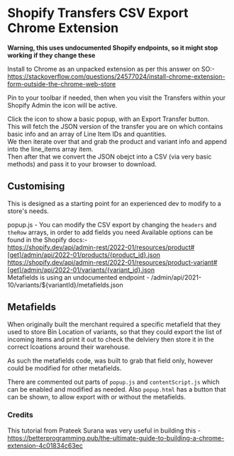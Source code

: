 # Shopify Transfers CSV Export Chrome Extension

**Warning, this uses undocumented Shopify endpoints, so it might stop working if they change these**

Install to Chrome as an unpacked extension as per this answer on SO:-
https://stackoverflow.com/questions/24577024/install-chrome-extension-form-outside-the-chrome-web-store

Pin to your toolbar if needed, then when you visit the Transfers within your Shopify Admin the icon will be active.

Click the icon to show a basic popup, with an Export Transfer button.  
This will fetch the JSON version of the transfer you are on which contains basic info and an array of Line Item IDs and quantities.  
We then iterate over that and grab the product and variant info and append into the line_items array item.  
Then after that we convert the JSON obejct into a CSV (via very basic methods) and pass it to your browser to download.

## Customising

This is designed as a starting point for an experienced dev to modify to a store's needs.

popup.js - You can modify the CSV export by changing the `headers` and `theRow` arrays, in order to add fields you need
Available options can be found in the Shopify docs:-   
https://shopify.dev/api/admin-rest/2022-01/resources/product#[get]/admin/api/2022-01/products/{product_id}.json   
https://shopify.dev/api/admin-rest/2022-01/resources/product-variant#[get]/admin/api/2022-01/variants/{variant_id}.json  
Metafields is using an undocumented endpoint - /admin/api/2021-10/variants/${variantId}/metafields.json
 
## Metafields

When originally built the merchant required a specific metafield that they used to store Bin Location of variants, so that they could export the list of incoming items and print it out to check the delviery then store it in the correct lcoations around their warehouse.

As such the metafields code, was built to grab that field only, however could be modified for other metafields.

There are commented out parts of `popup.js` and `contentScript.js` which can be enabled and modified as needed. Also `popup.html` has a button that can be shown, to allow export with or without the metafields.

### Credits

This tutorial from Prateek Surana was very useful in building this - https://betterprogramming.pub/the-ultimate-guide-to-building-a-chrome-extension-4c01834c63ec 
